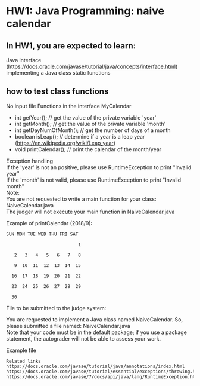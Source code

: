 # HW1: Java Programming: naive calendar
## In HW1, you are expected to learn:  
Java interface (https://docs.oracle.com/javase/tutorial/java/concepts/interface.html)  
implementing a Java class static functions
## how to test class functions
No input file Functions in the interface MyCalendar
- int getYear(); // get the value of the private variable 'year'
- int getMonth(); // get the value of the private variable 'month'
- int getDayNumOfMonth(); // get the number of days of a month
- boolean isLeap(); // determine if a year is a leap year (https://en.wikipedia.org/wiki/Leap_year)
- void printCalendar(); // print the calendar of the month/year

Exception handling  
If the 'year' is not an positive, please use RuntimeException to print "Invalid year"  
If the 'month' is not valid, please use RuntimeException to print "Invalid month"  
Note:  
You are not requested to write a main function for your class: NaiveCalendar.java  
The judger will not execute your main function in NaiveCalendar.java

Example of printCalendar (2018/9):  
```
SUN MON TUE WED THU FRI SAT

                           1

   2   3   4   5   6   7   8

   9  10  11  12  13  14  15

  16  17  18  19  20  21  22

  23  24  25  26  27  28  29

  30
```
File to be submitted to the judge system:

You are requested to implement a Java class named NaiveCalendar. So, please submitted a file named: NaiveCalendar.java  
Note that your code must be in the default package; if you use a package statement, the autograder will not be able to assess your work.

Example file
```
Related links
https://docs.oracle.com/javase/tutorial/java/annotations/index.html
https://docs.oracle.com/javase/tutorial/essential/exceptions/throwing.html
https://docs.oracle.com/javase/7/docs/api/java/lang/RuntimeException.html
```